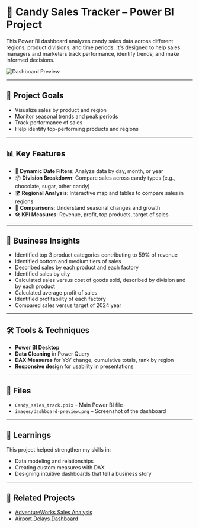 # 🍬 Candy Sales Tracker – Power BI Project

This Power BI dashboard analyzes candy sales data across different regions, product divisions, and time periods. It's designed to help sales managers and marketers track performance, identify trends, and make informed decisions.

![Dashboard Preview](images/dashboard-preview.png)

---

## 🎯 Project Goals

- Visualize sales by product and region  
- Monitor seasonal trends and peak periods  
- Track performance of sales  
- Help identify top-performing products and regions  

---

## 📊 Key Features

- 📅 **Dynamic Date Filters**: Analyze data by day, month, or year  
- 📦 **Division Breakdown**: Compare sales across candy types (e.g., chocolate, sugar, other candy)  
- 🌍 **Regional Analysis**: Interactive map and tables to compare sales in regions  
- 🔄 **Comparisons**: Understand seasonal changes and growth  
- 🛠️ **KPI Measures**: Revenue, profit, top products, target of sales  

---

## 🧠 Business Insights

- Identified top 3 product categories contributing to 59% of revenue  
- Identified bottom and medium tiers of sales  
- Described sales by each product and each factory  
- Identified sales by city  
- Calculated sales versus cost of goods sold, described by division and by each product  
- Calculated average profit of sales  
- Identified profitability of each factory  
- Compared sales versus target of 2024 year  

---

## 🛠 Tools & Techniques

- **Power BI Desktop**  
- **Data Cleaning** in Power Query  
- **DAX Measures** for YoY change, cumulative totals, rank by region  
- **Responsive design** for usability in presentations  

---

## 📂 Files

- `Candy_sales_track.pbix` – Main Power BI file  
- `images/dashboard-preview.png` – Screenshot of the dashboard  

---

## 📌 Learnings

This project helped strengthen my skills in:  
- Data modeling and relationships  
- Creating custom measures with DAX  
- Designing intuitive dashboards that tell a business story  

---

## 🔗 Related Projects

- [AdventureWorks Sales Analysis](https://github.com/IgorLT67/igor-portfolio/tree/main/adventureworks-model)  
- [Airport Delays Dashboard](https://github.com/IgorLT67/igor-portfolio/tree/main/airport-delays-model)  

